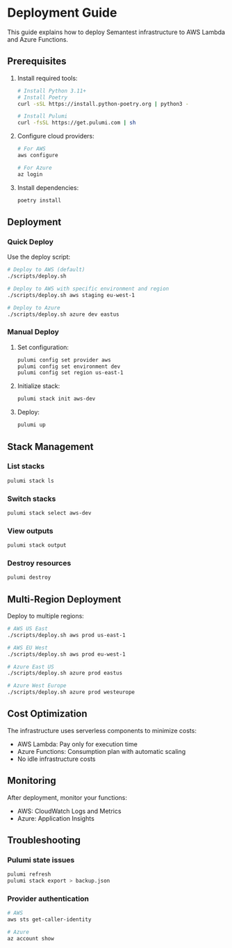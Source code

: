 # Deployment Guide

This guide explains how to deploy Semantest infrastructure to AWS Lambda and Azure Functions.

## Prerequisites

1. Install required tools:
   ```bash
   # Install Python 3.11+
   # Install Poetry
   curl -sSL https://install.python-poetry.org | python3 -
   
   # Install Pulumi
   curl -fsSL https://get.pulumi.com | sh
   ```

2. Configure cloud providers:
   ```bash
   # For AWS
   aws configure
   
   # For Azure
   az login
   ```

3. Install dependencies:
   ```bash
   poetry install
   ```

## Deployment

### Quick Deploy

Use the deploy script:
```bash
# Deploy to AWS (default)
./scripts/deploy.sh

# Deploy to AWS with specific environment and region
./scripts/deploy.sh aws staging eu-west-1

# Deploy to Azure
./scripts/deploy.sh azure dev eastus
```

### Manual Deploy

1. Set configuration:
   ```bash
   pulumi config set provider aws
   pulumi config set environment dev
   pulumi config set region us-east-1
   ```

2. Initialize stack:
   ```bash
   pulumi stack init aws-dev
   ```

3. Deploy:
   ```bash
   pulumi up
   ```

## Stack Management

### List stacks
```bash
pulumi stack ls
```

### Switch stacks
```bash
pulumi stack select aws-dev
```

### View outputs
```bash
pulumi stack output
```

### Destroy resources
```bash
pulumi destroy
```

## Multi-Region Deployment

Deploy to multiple regions:
```bash
# AWS US East
./scripts/deploy.sh aws prod us-east-1

# AWS EU West
./scripts/deploy.sh aws prod eu-west-1

# Azure East US
./scripts/deploy.sh azure prod eastus

# Azure West Europe
./scripts/deploy.sh azure prod westeurope
```

## Cost Optimization

The infrastructure uses serverless components to minimize costs:
- AWS Lambda: Pay only for execution time
- Azure Functions: Consumption plan with automatic scaling
- No idle infrastructure costs

## Monitoring

After deployment, monitor your functions:
- AWS: CloudWatch Logs and Metrics
- Azure: Application Insights

## Troubleshooting

### Pulumi state issues
```bash
pulumi refresh
pulumi stack export > backup.json
```

### Provider authentication
```bash
# AWS
aws sts get-caller-identity

# Azure
az account show
```